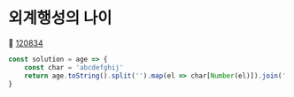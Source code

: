 # 외계행성의 나이
🔗 <a href="https://school.programmers.co.kr/learn/courses/30/lessons/120834">120834</a>

```javascript
const solution = age => {
    const char = 'abcdefghij'
    return age.toString().split('').map(el => char[Number(el)]).join('')
}
```
